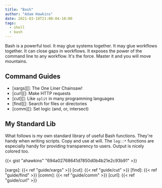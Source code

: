 ```yaml
---
title: "Bash"
author: "Adam Hawkins"
date: 2021-03-18T21:00:04-10:00
tags:
  - shell
  - bash
---
```


Bash is a powerful tool. It may glue systems together. It may glue
workflows together. It can close gaps in workflows. It exposes the
power of the command line to any workflow. It's the force. Master it
and you will move mountains.

## Command Guides

- [xargs][]: The One Liner Chainsaw!
- [curl][]: Make HTTP requests
- [cut][]: Like `split` in many programming languages
- [find][]: Search for files or directories
- [comm][]: Set logic (and, or, intersect)

## My Standard Lib

What follows is my own standard library of useful Bash functions.
They're handy when writing scripts. Copy and use at will. The `log::*`
functions are especially handy for providing transparency to users.
Output is nicely colored too.

{{< gist "ahawkins" "694a02768641d7850d0b4b21e2c93b91" >}}

[xargs]: {{< ref "guide/xargs" >}}
[cut]: {{< ref "guide/cut" >}}
[find]: {{< ref "guide/find" >}}
[comm]: {{< ref "guide/comm" >}}
[curl]: {{< ref "guide/curl" >}}
